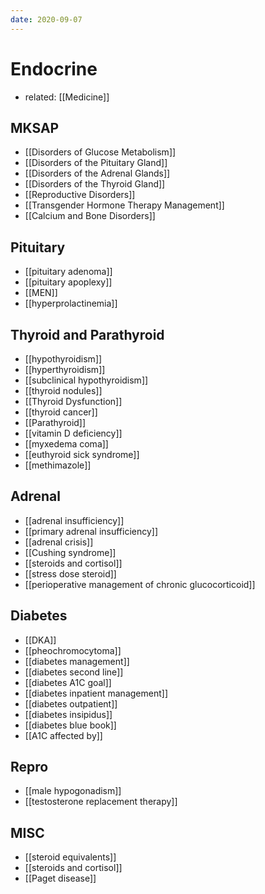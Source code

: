 ```yaml
---
date: 2020-09-07
---
```


# Endocrine

- related: [[Medicine]]

## MKSAP

- [[Disorders of Glucose Metabolism]]
- [[Disorders of the Pituitary Gland]]
- [[Disorders of the Adrenal Glands]]
- [[Disorders of the Thyroid Gland]]
- [[Reproductive Disorders]]
- [[Transgender Hormone Therapy Management]]
- [[Calcium and Bone Disorders]]

## Pituitary

- [[pituitary adenoma]]
- [[pituitary apoplexy]]
- [[MEN]]
- [[hyperprolactinemia]]

## Thyroid and Parathyroid

- [[hypothyroidism]]
- [[hyperthyroidism]]
- [[subclinical hypothyroidism]]
- [[thyroid nodules]]
- [[Thyroid Dysfunction]]
- [[thyroid cancer]]
- [[Parathyroid]]
- [[vitamin D deficiency]]
- [[myxedema coma]]
- [[euthyroid sick syndrome]]
- [[methimazole]]

## Adrenal

- [[adrenal insufficiency]]
- [[primary adrenal insufficiency]]
- [[adrenal crisis]]
- [[Cushing syndrome]]
- [[steroids and cortisol]]
- [[stress dose steroid]]
- [[perioperative management of chronic glucocorticoid]]

## Diabetes

- [[DKA]]
- [[pheochromocytoma]]
- [[diabetes management]]
- [[diabetes second line]]
- [[diabetes A1C goal]]
- [[diabetes inpatient management]]
- [[diabetes outpatient]]
- [[diabetes insipidus]]
- [[diabetes blue book]]
- [[A1C affected by]]

## Repro

- [[male hypogonadism]]
- [[testosterone replacement therapy]]

## MISC

- [[steroid equivalents]]
- [[steroids and cortisol]]
- [[Paget disease]]
